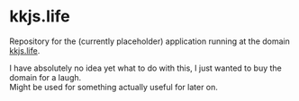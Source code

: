 # kkjs.life

Repository for the (currently placeholder) application running at the domain [kkjs.life](http://www.kkjs.life).

I have absolutely no idea yet what to do with this, I just wanted to buy the domain for a laugh.  
Might be used for something actually useful for later on.
  
